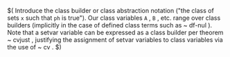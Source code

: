 $( Introduce the class builder or class abstraction notation ("the class of
     sets ` x ` such that ` ph ` is true").  Our class variables ` A ` ,
     ` B ` , etc. range over class builders (implicitly in the case of defined
     class terms such as ~ df-nul ).  Note that a setvar variable can be
     expressed as a class builder per theorem ~ cvjust , justifying the
     assignment of setvar variables to class variables via the use of ~ cv . $)